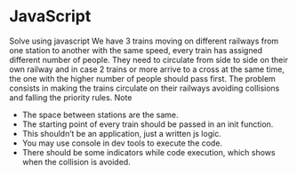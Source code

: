 # JavaScript
Solve using javascript
We have 3 trains moving on different railways from one station to another with the same
speed, every train has assigned different number of people. They need to circulate from
side to side on their own railway and in case 2 trains or more arrive to a cross at the
same time, the one with the higher number of people should pass first. The problem
consists in making the trains circulate on their railways avoiding collisions and falling the
priority rules.
Note
- The space between stations are the same.
- The starting point of every train should be passed in an init function.
- This shouldn’t be an application, just a written js logic.
- You may use console in dev tools to execute the code.
- There should be some indicators while code execution, which shows when the
collision is avoided.

